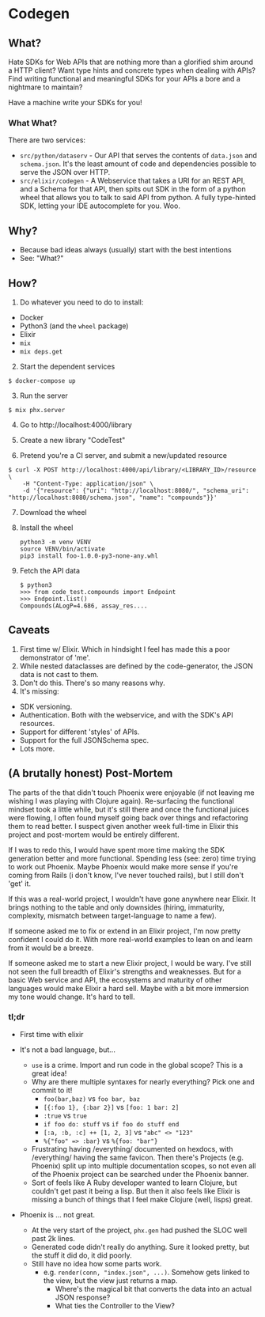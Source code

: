 # Codegen

## What?

Hate SDKs for Web APIs that are nothing more than a glorified shim around a HTTP client?
Want type hints and concrete types when dealing with APIs?
Find writing functional and meaningful SDKs for your APIs a bore and a nightmare to maintain? 

Have a machine write your SDKs for you!

### What What?

There are two services:
- `src/python/dataserv` - Our API that serves the contents of `data.json` and `schema.json`.
  It's the least amount of code and dependencies possible to serve the JSON over HTTP. 
- `src/elixir/codegen` - A Webservice that takes a URI for an REST API, and a Schema for that 
  API, then spits out SDK in the form of a python wheel that allows you to talk to said API 
  from python. A fully type-hinted SDK, letting your IDE autocomplete for you. Woo.

## Why?

- Because bad ideas always (usually) start with the best intentions
- See: "What?"

## How?

1. Do whatever you need to do to install:
  - Docker
  - Python3 (and the `wheel` package)
  - Elixir
  - `mix`
  - `mix deps.get`
2. Start the dependent services
  ```
  $ docker-compose up
  ```

3. Run the server
  ```
  $ mix phx.server
  ```

4. Go to http://localhost:4000/library

5. Create a new library "CodeTest"

6. Pretend you're a CI server, and submit a new/updated resource
  ```
  $ curl -X POST http://localhost:4000/api/library/<LIBRARY_ID>/resource \
      -H "Content-Type: application/json" \
      -d '{"resource": {"uri": "http://localhost:8080/", "schema_uri": "http://localhost:8080/schema.json", "name": "compounds"}}'
  ```
7. Download the wheel 

8. Install the wheel 
    ```
    python3 -m venv VENV
    source VENV/bin/activate
    pip3 install foo-1.0.0-py3-none-any.whl
    ```

9. Fetch the API data
    ```
    $ python3
    >>> from code_test.compounds import Endpoint
    >>> Endpoint.list()
    Compounds(ALogP=4.686, assay_res....
    ```


## Caveats

1. First time w/ Elixir. Which in hindsight I feel has made this a poor demonstrator of 'me'.
2. While nested dataclasses are defined by the code-generator, the JSON data is not cast to them.
3. Don't do this. There's so many reasons why.
4. It's missing:
  - SDK versioning.
  - Authentication. Both with the webservice, and with the SDK's API resources.
  - Support for different 'styles' of APIs.
  - Support for the full JSONSchema spec.
  - Lots more.


## (A brutally honest) Post-Mortem

The parts of the that didn't touch Phoenix were enjoyable (if not leaving me wishing I was playing
with Clojure again). Re-surfacing the functional mindset took a little while, but it's still there
and once the functional juices were flowing, I often found myself going back over things and
refactoring them to read better. I suspect given another week full-time in Elixir this project and
post-mortem would be entirely different.

If I was to redo this, I would have spent more time making the SDK generation better and more 
functional. Spending less (see: zero) time trying to work out Phoenix. Maybe Phoenix would make 
more sense if you're coming from Rails (i don't know, I've never touched rails), but I still don't 
'get' it.

If this was a real-world project, I wouldn't have gone anywhere near Elixir. It brings nothing
to the table and only downsides (hiring, immaturity, complexity, mismatch between 
target-language to name a few).

If someone asked me to fix or extend in an Elixir project, I'm now pretty confident I could do it.
With more real-world examples to lean on and learn from it would be a breeze. 

If someone asked me to start a new Elixir project, I would be wary. I've still not seen the full
breadth of Elixir's strengths and weaknesses. But for a basic Web service and API, the ecosystems 
and maturity of other languages would make Elixir a hard sell. Maybe with a bit more immersion my
tone would change. It's hard to tell.


### tl;dr

- First time with elixir
- It's not a bad language, but...
  - `use` is a crime. Import and run code in the global scope? This is a great idea!
  - Why are there multiple syntaxes for nearly everything? Pick one and commit to it!
    - `foo(bar,baz)` vs `foo bar, baz`
    - `[{:foo 1}, {:bar 2}]` vs `[foo: 1 bar: 2]`
    - `:true` vs `true`
    - `if foo do: stuff` vs `if foo do stuff end`
    - `[:a, :b, :c] ++ [1, 2, 3]` vs `"abc" <> "123"`
    - `%{"foo" => :bar}` vs `%{foo: "bar"}`
  - Frustrating having /everything/ documented on hexdocs, with /everything/ having the same
    favicon. Then there's Projects (e.g. Phoenix) split up into multiple documentation scopes,
    so not even all of the Phoenix project can be searched under the Phoenix banner.
  - Sort of feels like A Ruby developer wanted to learn Clojure, but couldn't get past it being
    a lisp. But then it also feels like Elixir is missing a bunch of things that I feel make
    Clojure (well, lisps) great.

- Phoenix is ... not great.
  - At the very start of the project, `phx.gen` had pushed the SLOC well past 2k lines.
  - Generated code didn't really do anything. Sure it looked pretty, but the stuff it did do, 
    it did poorly.
  - Still have no idea how some parts work. 
    - e.g. `render(conn, "index.json", ...)`. Somehow gets linked to the view, but the view just
      returns a map. 
        - Where's the magical bit that converts the data into an actual JSON response? 
        - What ties the Controller to the View?
